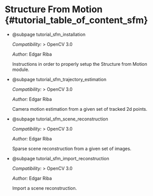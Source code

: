 Structure From Motion {#tutorial_table_of_content_sfm}
=====================

-   @subpage tutorial_sfm_installation

    *Compatibility:* \> OpenCV 3.0

    *Author:* Edgar Riba

    Instructions in order to properly setup the Structure from Motion module.

-   @subpage tutorial_sfm_trajectory_estimation

    *Compatibility:* \> OpenCV 3.0

    *Author:* Edgar Riba

    Camera motion estimation from a given set of tracked 2d points.

-   @subpage tutorial_sfm_scene_reconstruction

    *Compatibility:* \> OpenCV 3.0

    *Author:* Edgar Riba

    Sparse scene reconstruction from a given set of images.

-   @subpage tutorial_sfm_import_reconstruction

    *Compatibility:* \> OpenCV 3.0

    *Author:* Edgar Riba

    Import a scene reconstruction.